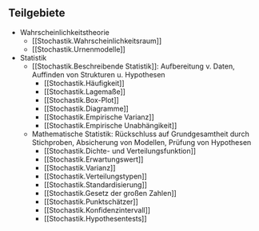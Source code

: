 
## Teilgebiete

- Wahrscheinlichkeitstheorie
    - [[Stochastik.Wahrscheinlichkeitsraum]]
    - [[Stochastik.Urnenmodelle]]
- Statistik
    - [[Stochastik.Beschreibende Statistik]]: Aufbereitung v. Daten, Auffinden von Strukturen u. Hypothesen
        - [[Stochastik.Häufigkeit]]
        - [[Stochastik.Lagemaße]]
        - [[Stochastik.Box-Plot]]
        - [[Stochastik.Diagramme]]
        - [[Stochastik.Empirische Varianz]]
        - [[Stochastik.Empirische Unabhängikeit]]
    - Mathematische Statistik: Rückschluss auf Grundgesamtheit durch Stichproben, Absicherung von Modellen, Prüfung von Hypothesen
        - [[Stochastik.Dichte- und Verteilungsfunktion]]
        - [[Stochastik.Erwartungswert]]
        - [[Stochastik.Varianz]]
        - [[Stochastik.Verteilungstypen]]
        - [[Stochastik.Standardisierung]]
        - [[Stochastik.Gesetz der großen Zahlen]]
        - [[Stochastik.Punktschätzer]]
        - [[Stochastik.Konfidenzintervall]]
        - [[Stochastik.Hypothesentests]]